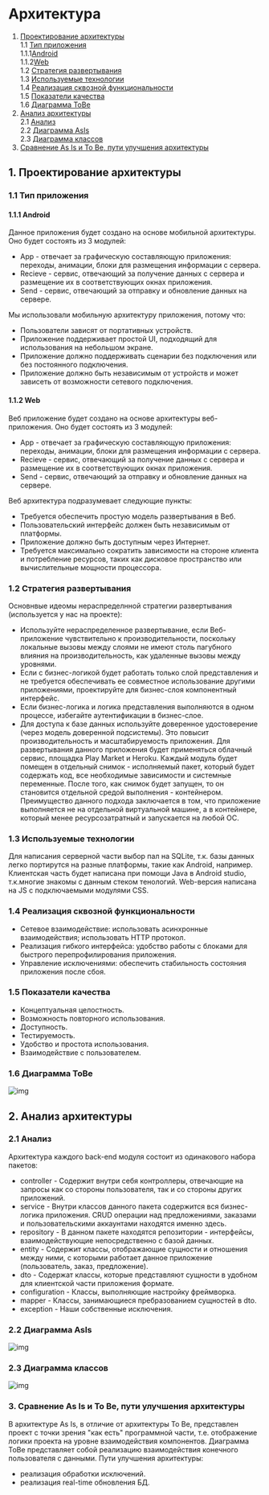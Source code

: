 # Архитектура
1. [Проектирование архитектуры](#1) <br>
  1.1 [Тип приложения](#1.1) <br>
  1.1.1[Android](#1.1.1)<br>
  1.1.2[Web](#1.1.2)<br>
  1.2 [Стратегия развертывания](#1.2) <br>
  1.3 [Используемые технологии](#1.3) <br>
  1.4 [Реализация сквозной функциональности](#1.4) <br>
  1.5 [Показатели качества](#1.5) <br>
  1.6 [Диаграмма ToBe](#1.6) <br>
2. [Анализ архитектуры](#2) <br>
  2.1 [Анализ](#2.1) <br>
  2.2 [Диаграмма AsIs](#2.2) <br>
  2.3 [Диаграмма классов](#2.3) <br>
3. [Сравнение As Is и To Be, пути улучшения архитектуры](#3) <br>  


## 1. Проектирование архитектуры <a name="1"></a>
### 1.1 Тип приложения<a name="1.1"></a>
#### 1.1.1 Android<a name="1.1.1"></a>
  Данное приложения будет создано на основе мобильной архитектуры. Оно будет состоять из 3 модулей: <br>
- App - отвечает за графическую составляющую приложения: переходы, анимации, блоки для размещения информации с сервера. 
- Recieve - сервис, отвечающий за получение данных с сервера и размещение их в соответствующих окнах приложения.
- Send - сервис, отвечающий за отправку и обновление данных на сервере.

Мы использовали мобильную архитектуру приложения, потому что:
- Пользователи зависят от портативных устройств.
- Приложение поддерживает простой UI, подходящий для использования на
небольшом экране.
- Приложение должно поддерживать сценарии без подключения или без постоянного
подключения.
- Приложение должно быть независимым от устройств и может зависеть от
возможности сетевого подключения.

#### 1.1.2 Web<a name="1.1.2"></a>

 Веб приложение будет создано на основе архитектуры веб-приложения. Оно будет состоять из 3 модулей: <br>
- App - отвечает за графическую составляющую приложения: переходы, анимации, блоки для размещения информации с сервера. 
- Recieve - сервис, отвечающий за получение данных с сервера и размещение их в соответствующих окнах приложения.
- Send - сервис, отвечающий за отправку и обновление данных на сервере.

Веб архитектура подразумевает следующие пункты:
- Требуется обеспечить простую модель развертывания в Веб.
- Пользовательский интерфейс должен быть независимым от платформы.
- Приложение должно быть доступным через Интернет.
- Требуется максимально сократить зависимости на стороне клиента и потребление
ресурсов, таких как дисковое пространство или вычислительные мощности
процессора.


### 1.2 Стратегия развертывания<a name="1.2"></a>
 Основнвые идеомы нераспределнной стратегии развертывания (используется у нас на проекте):
- Используйте нераспределенное развертывание, если Веб-приложение
чувствительно к производительности, поскольку локальные вызовы между слоями
не имеют столь пагубного влияния на производительность, как удаленные вызовы
между уровнями.
- Если с бизнес-логикой будет работать только слой представления и не требуется
обеспечивать ее совместное использование другими приложениями, проектируйте
для бизнес-слоя компонентный интерфейс.
- Если бизнес-логика и логика представления выполняются в одном процессе,
избегайте аутентификации в бизнес-слое.
- Для доступа к базе данных используйте доверенное удостоверение (через модель
доверенной подсистемы). Это повысит производительность и масштабируемость
приложения.
Для развертывания данного приложения будет применяться облачный сервис, площадка Play Market и Heroku. Каждый модуль будет помещен в отдельный снимок - исполняемый пакет, который будет содержать код, все необходимые зависимости и системные переменные. После того, как снимок будет запущен, то он становится отдельной средой выполнения - контейнером. Преимущество данного подхода заключается в том, что приложение выполняется не на отдельной виртуальной машине, а в контейнере, который менее ресурсозатратный и запускается на любой ОС.
  

### 1.3 Используемые технологии<a name="1.3"></a>
  Для написания серверной части выбор пал на SQLite, т.к. базы данных легко портирутся на разные платформы, такие как Android, например. Клиентская часть будет написана при помощи Java в Android studio, т.к.многие знакомы с данным стеком тенологий. Web-версия написана на JS с подключаемыми модулями CSS.
  
### 1.4 Реализация сквозной функциональности<a name="1.1"></a>
  - Сетевое взаимодействие: использовать асинхронные взаимодействия; использовать HTTP протокол.
  - Реализация гибкого интерфейса: удобство работы с блоками для быстрого перепрофилирования приложения.
  - Управление исключениями: обеспечить стабильность состояния приложения после сбоя.
  
### 1.5 Показатели качества<a name="1.5"></a>
  - Концептуальная целостность.
  - Возможность повторного использования.
  - Доступность.
  - Тестируемость.
  - Удобство и простота использования.
  - Взаимодействие с пользователем.
  
### 1.6 Диаграмма ToBe<a name="1.6"></a>
![img](https://github.com/LazuRR/TIPSY/blob/master/docs/mockups/deploy.jpg)

## 2. Анализ архитектуры<a name="2"></a>

### 2.1 Анализ<a name="2.1"></a>
  Архитектура каждого back-end модуля состоит из одинакового набора пакетов:
  - controller - Содержит внутри себя контроллеры, отвечающие на запросы как со стороны пользователя, так и со стороны других приложений.
  - service - Внутри классов данного пакета содержится вся бизнес-логика приложения. CRUD операции над предложениями, заказами и пользовательскими аккаунтами находятся именно здесь.
  - repository - В данном пакете находятся репозитории - интерфейсы, взаимодействующие непосредственно с базой данных.
  - entity - Содержит классы, отображающие сущности и отношения между ними, с которыми работает данное приложение (пользователь, заказ, предложение).
  - dto - Содержат классы, которые представляют сущности в удобном для клиентской части приложения формате.
  - configuration - Классы, выполняющие настройку фреймворка.
  - mapper - Классы, занимающиеся пребразованием сущностей в dto.
  - exception - Наши собственные исключения.
  
### 2.2 Диаграмма AsIs<a name="2.2"></a>

![img](https://github.com/LazuRR/TIPSY/blob/master/docs/mockups/component.jpg)


### 2.3 Диаграмма классов<a name="2.3"></a>

![img](https://github.com/LazuRR/TIPSY/blob/master/docs/mockups/class1.jpg)


### 3. Сравнение As Is и To Be, пути улучшения архитектуры<a name="3"></a>
   В архитектуре As Is, в отличие от архитектуры To Be, представлен проект с точки зрения "как есть" программной части, т.е. отображение логики проекта на уровне взаимодействия компонентов. Диаграмма ToBe представляет собой реализацию взаимодействия конечного пользователя с данными. 
     Пути улучшения архитектуры:
  - реализация обработки исключений.
  - реализация real-time обновления БД. 
